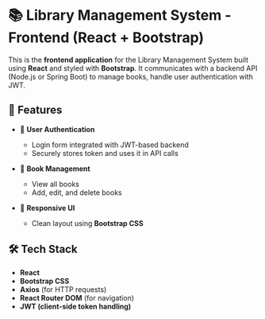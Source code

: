 # 📚 Library Management System - Frontend (React + Bootstrap)

This is the **frontend application** for the Library Management System built using **React** and styled with **Bootstrap**. It communicates with a backend API (Node.js or Spring Boot) to manage books, handle user authentication with JWT.



## 🌟 Features

- 🔐 **User Authentication**
  - Login form integrated with JWT-based backend
  - Securely stores token and uses it in API calls

- 📘 **Book Management**
  - View all books
  - Add, edit, and delete books 

- 🎨 **Responsive UI**
  - Clean layout using **Bootstrap CSS**



## 🛠️ Tech Stack

- **React**
- **Bootstrap CSS**
- **Axios** (for HTTP requests)
- **React Router DOM** (for navigation)
- **JWT (client-side token handling)**


